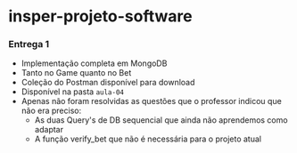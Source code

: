 # insper-projeto-software

### **Entrega 1**

* Implementação completa em MongoDB
* Tanto no Game quanto no Bet
* Coleção do Postman disponível para download  
* Disponível na pasta `aula-04`
* Apenas não foram resolvidas as questões que o professor indicou que não era preciso:  
  * As duas Query's de DB sequencial que ainda não aprendemos como adaptar
  * A função verify_bet que não é necessária para o projeto atual
  
